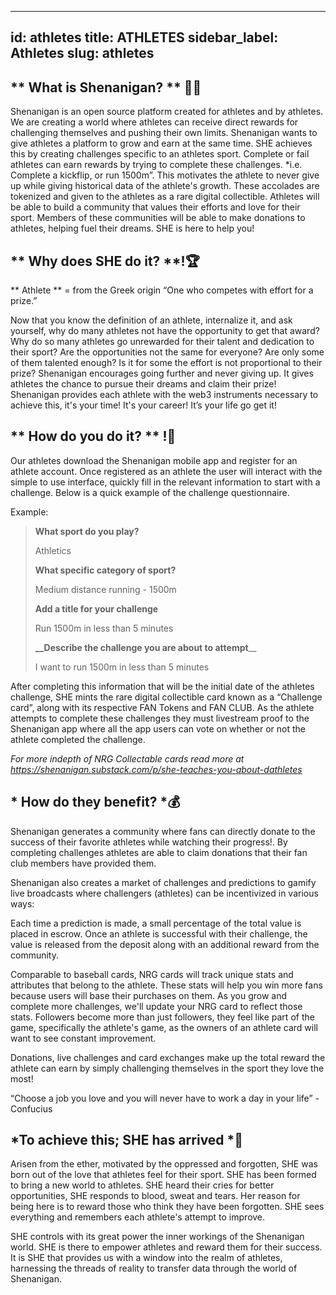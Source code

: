 
---
id: athletes
title: ATHLETES
sidebar_label: Athletes
slug: athletes
---

## ** What is Shenanigan? ** 🤸‍♀️
Shenanigan is an open source platform created for athletes and by athletes. We are creating a world where athletes can receive direct rewards for challenging themselves and pushing their own limits. Shenanigan wants to give athletes a platform to grow and earn at the same time. SHE achieves this by creating challenges specific to an athletes sport. Complete or fail athletes can earn rewards by trying to complete these challenges. *i.e. Complete a kickflip, or run 1500m”. This motivates the athlete to never give up while giving historical data of the athlete's growth. These accolades are tokenized and given to the athletes as a rare digital collectible. Athletes will be able to build a community that values their efforts and love for their sport. Members of these communities will be able to make donations to athletes, helping fuel their dreams. SHE is here to help you!

## ** Why does SHE do it? **!🏆

** Athlete ** = from the Greek origin “One who competes with effort for a prize.”

Now that you know the definition of an athlete, internalize it, and ask yourself, why do many athletes not have the opportunity to get that award? Why do so many athletes go unrewarded for their talent and dedication to their sport? Are the opportunities not the same for everyone? Are only some of them talented enough? Is it for some the effort is not proportional to their prize? Shenanigan encourages going further and never giving up. It gives athletes the chance to pursue their dreams and claim their prize! Shenanigan provides each athlete with the web3 instruments necessary to achieve this, it's your time! It's your career! It’s your life go get it!

## ** How do you do it? ** !📱

Our athletes download the Shenanigan mobile app and register for an athlete account. Once registered as an athlete the user will interact with the simple to use interface, quickly fill in the relevant information to start with a challenge. Below is a quick example of the challenge questionnaire.

Example:

> __**What sport do you play?**__
>    
>
> Athletics
>
> __**What specific category of sport?**__
>    
>
> Medium distance running - 1500m
> 
> __**Add a title for your challenge**__
>     
> 
> Run 1500m in less than 5 minutes
> 
> 
> **__Describe the challenge you are about to attempt**__
>     
> 
> I want to run 1500m in less than 5 minutes

After completing this information that will be the initial date of the athletes challenge, SHE mints the rare digital collectible card known as a “Challenge card”, along with its respective FAN Tokens and FAN CLUB. As the athlete attempts to complete these challenges they must livestream proof to the Shenanigan app where all the app users can vote on whether or not the athlete completed the challenge.

*For more indepth of NRG Collectable cards read more at https://shenanigan.substack.com/p/she-teaches-you-about-dathletes*

## * How do they benefit? *💰

Shenanigan generates a community where fans can directly donate to the success of their favorite athletes while watching their progress!. By completing challenges athletes are able to claim donations that their fan club members have provided them.

Shenanigan also creates a market of challenges and predictions to gamify live broadcasts where challengers (athletes) can be incentivized in various ways:

Each time a prediction is made, a small percentage of the total value is placed in escrow. Once an athlete is successful with their challenge, the value is released from the deposit along with an additional reward from the community.

Comparable to baseball cards, NRG cards will track unique stats and attributes that belong to the athlete. These stats will help you win more fans because users will base their purchases on them. As you grow and complete more challenges, we'll update your NRG card to reflect those stats. Followers become more than just followers, they feel like part of the game, specifically the athlete's game, as the owners of an athlete card will want to see constant improvement.

Donations, live challenges and card exchanges make up the total reward the athlete can earn by simply challenging themselves in the sport they love the most!

“Choose a job you love and you will never have to work a day in your life” - Confucius

## *To achieve this; SHE has arrived *💖
Arisen from the ether, motivated by the oppressed and forgotten, SHE was born out of the love that athletes feel for their sport. SHE has been formed to bring a new world to athletes. SHE heard their cries for better opportunities, SHE responds to blood, sweat and tears. Her reason for being here is to reward those who think they have been forgotten. SHE sees everything and remembers each athlete's attempt to improve.

SHE controls with its great power the inner workings of the Shenanigan world. SHE is there to empower athletes and reward them for their success. It is SHE that provides us with a window into the realm of athletes, harnessing the threads of reality to transfer data through the world of Shenanigan.

<!--stackedit_data:
eyJoaXN0b3J5IjpbLTEzNzI2MzA2ODFdfQ==
-->